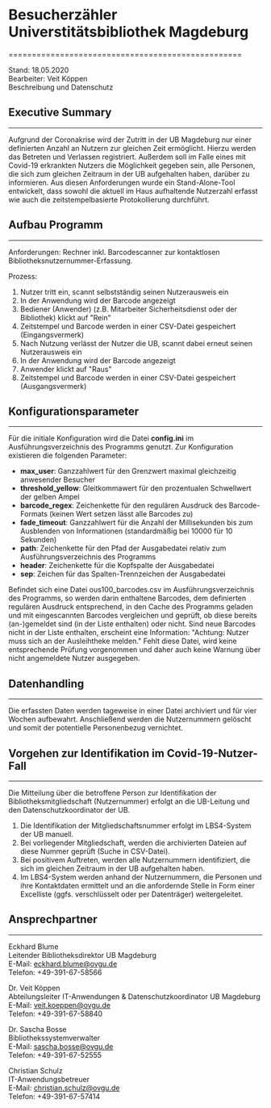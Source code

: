 # Besucherzähler Universtitätsbibliothek Magdeburg
==================================================

Stand: 18.05.2020<br />
Bearbeiter: Veit Köppen<br />
Beschreibung und Datenschutz

## Executive Summary
--------------------
Aufgrund der Coronakrise wird der Zutritt in der UB Magdeburg nur einer definierten Anzahl an Nutzern zur gleichen Zeit ermöglicht. Hierzu werden das Betreten und Verlassen registriert. Außerdem soll im Falle eines mit Covid-19 erkrankten Nutzers die Möglichkeit gegeben sein, alle Personen, die sich zum gleichen Zeitraum in der UB aufgehalten haben, darüber zu informieren.
Aus diesen Anforderungen wurde ein Stand-Alone-Tool entwickelt, dass sowohl die aktuell im Haus aufhaltende Nutzerzahl erfasst wie auch die zeitstempelbasierte Protokollierung durchführt.

## Aufbau Programm
------------------
Anforderungen: Rechner inkl. Barcodescanner zur kontaktlosen Bibliotheksnutzernummer-Erfassung.

Prozess:
 1.	Nutzer tritt ein, scannt selbstständig seinen Nutzerausweis ein
 2.	In der Anwendung wird der Barcode angezeigt
 3.	Bediener (Anwender) (z.B. Mitarbeiter Sicherheitsdienst oder der Bibliothek) klickt auf "Rein"
 4.	Zeitstempel und Barcode werden in einer CSV-Datei gespeichert (Eingangsvermerk)
 5.	Nach Nutzung verlässt der Nutzer die UB, scannt dabei erneut seinen Nutzerausweis ein
 6.	In der Anwendung wird der Barcode angezeigt
 7.	Anwender klickt auf "Raus"
 8.	Zeitstempel und Barcode werden in einer CSV-Datei gespeichert (Ausgangsvermerk)

## Konfigurationsparameter
--------------------------
Für die initiale Konfiguration wird die Datei **config.ini** im Ausführungsverzeichnis des Programms genutzt. Zur Konfiguration existieren die folgenden Parameter:
 -	**max_user**: Ganzzahlwert für den Grenzwert maximal gleichzeitig anwesender Besucher
 -	**threshold_yellow**: Gleitkommawert für den prozentualen Schwellwert der gelben Ampel
 -	**barcode_regex**: Zeichenkette für den regulären Ausdruck des Barcode-Formats (keinen 	Wert setzen lässt alle Barcodes zu)
 -	**fade_timeout**: Ganzzahlwert für die Anzahl der Millisekunden bis zum Ausblenden von 	Informationen (standardmäßig bei 10000 für 10 Sekunden)
 -	**path**: Zeichenkette für den Pfad der Ausgabedatei relativ zum Ausführungsverzeichnis des 	Programms
 -	**header**: Zeichenkette für die Kopfspalte der Ausgabedatei
 -	**sep**: Zeichen für das Spalten-Trennzeichen der Ausgabedatei
	
Befindet sich eine Datei ous100_barcodes.csv im Ausführungsverzeichnis des Programms, so werden darin enthaltene Barcodes, dem definierten regulären Ausdruck entsprechend, in den Cache des Programms geladen und mit eingescannten Barcodes vergleichen und geprüft, ob diese bereits (an-)gemeldet sind (in der Liste enthalten) oder nicht. Sind neue Barcodes nicht in der Liste enthalten, erscheint eine Information: "Achtung: Nutzer muss sich an der Ausleihtheke melden." Fehlt diese Datei, wird keine entsprechende Prüfung vorgenommen und daher auch keine Warnung über nicht angemeldete Nutzer ausgegeben.

## Datenhandling
----------------
Die erfassten Daten werden tageweise in einer Datei archiviert und für vier Wochen aufbewahrt. Anschließend werden die Nutzernummern gelöscht und somit der potentielle Personenbezug vernichtet. 

## Vorgehen zur Identifikation im Covid-19-Nutzer-Fall
------------------------------------------------------
Die Mitteilung über die betroffene Person zur Identifikation der Bibliotheksmitgliedschaft (Nutzernummer) erfolgt an die UB-Leitung und den Datenschutzkoordinator der UB. 
 1.	Die Identifikation der Mitgliedschaftsnummer erfolgt im LBS4-System der UB manuell.
 2.	Bei vorliegender Mitgliedschaft, werden die archivierten Dateien auf diese Nummer geprüft (Suche in CSV-Datei). 
 3.	Bei positivem Auftreten, werden alle Nutzernummern identifiziert, die sich im gleichen Zeitraum in der UB aufgehalten haben.
 4.	Im LBS4-System werden anhand der Nutzernummern, die Personen und ihre Kontaktdaten ermittelt und an die anfordernde Stelle in Form einer Excelliste (ggfs. verschlüsselt oder per Datenträger) weitergeleitet.

## Ansprechpartner
------------------
Eckhard Blume<br />
Leitender Bibliotheksdirektor UB Magdeburg<br />
E-Mail: eckhard.blume@ovgu.de<br />
Telefon: +49-391-67-58566

Dr. Veit Köppen<br />
Abteilungsleiter IT-Anwendungen & Datenschutzkoordinator UB Magdeburg<br />
E-Mail: veit.koeppen@ovgu.de<br />
Telefon: +49-391-67-58840

Dr. Sascha Bosse<br />
Bibliothekssystemverwalter<br />
E-Mail: sascha.bosse@ovgu.de<br />
Telefon: +49-391-67-52555

Christian Schulz<br />
IT-Anwendungsbetreuer<br />
E-Mail: christian.schulz@ovgu.de<br />
Telefon: +49-391-67-57414
